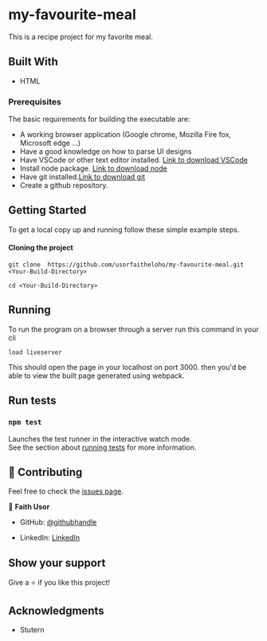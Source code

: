 # my-favourite-meal


This is a recipe project for my favorite meal.

## Built With

- HTML


### Prerequisites

The basic requirements for building the executable are:

- A working browser application (Google chrome, Mozilla Fire fox, Microsoft edge ...)
- Have a good knowledge on how to parse UI designs
- Have VSCode or other text editor installed. [Link to download VSCode](https://code.visualstudio.com/download)
- Install node package. [Link to download node](https://nodejs.org/en/download/)
- Have git installed.[Link to download git](https://git-scm.com/downloads)
- Create a github repository.

## Getting Started

To get a local copy up and running follow these simple example steps.

#### Cloning the project

```
git clone  https://github.com/usorfaitheloho/my-favourite-meal.git <Your-Build-Directory>

```

```
cd <Your-Build-Directory>

```

## Running

To run the program on a browser through a server run this command in your cli

```
load liveserver
```

This should open the page in your localhost on port 3000. then you'd be able to view the built page generated using webpack.

## Run tests

### `npm test`

Launches the test runner in the interactive watch mode.\
See the section about [running tests](https://facebook.github.io/create-react-app/docs/running-tests) for more information.

## 🤝 Contributing

Feel free to check the [issues page](../../issues/).

👤 **Faith Usor**

- GitHub: [@githubhandle](https://github.com/usorfaitheloho)

- LinkedIn: [LinkedIn](https://www.linkedin.com/in/faith-usor16)

## Show your support

Give a ⭐️ if you like this project!

## Acknowledgments

- Stutern